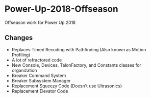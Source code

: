 # Power-Up-2018-Offseason
Offseason work for Power Up 2018

## Changes
- Replaces Timed Recoding with Pathfinding (Also known as Motion Profiling)
- A lot of refractored code
- New Console, Devices, TalonFactory, and Constants classes for organization
- Breaker Command System
- Breaker Subsystem Manager
- Replacement Squeezy Code (Doesn't use Ultrasonics)
- Replacement Elevator Code